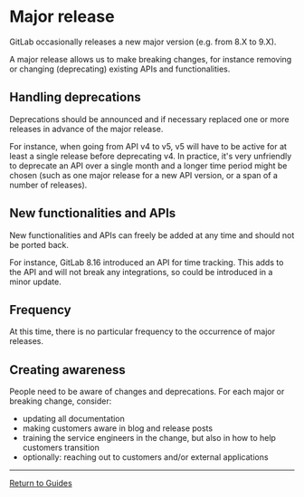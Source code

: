 # Major release

GitLab occasionally releases a new major version (e.g. from 8.X to 9.X).

A major release allows us to make breaking changes, for instance removing or
changing (deprecating) existing APIs and functionalities.

## Handling deprecations

Deprecations should be announced and if necessary replaced one or more releases
in advance of the major release.

For instance, when going from API v4 to v5, v5 will have to be active for at
least a single release before deprecating v4. In practice, it's very unfriendly
to deprecate an API over a single month and a longer time period might be chosen
(such as one major release for a new API version, or a span of a number of
releases).

## New functionalities and APIs

New functionalities and APIs can freely be added at any time and should not be
ported back.

For instance, GitLab 8.16 introduced an API for time tracking. This adds to the
API and will not break any integrations, so could be introduced in a minor
update.

## Frequency

At this time, there is no particular frequency to the occurrence of major
releases.

## Creating awareness

People need to be aware of changes and deprecations. For each major or breaking
change, consider:

- updating all documentation
- making customers aware in blog and release posts
- training the service engineers in the change, but also in how to help
  customers transition
- optionally: reaching out to customers and/or external applications

---

[Return to Guides](../README.md#guides)
